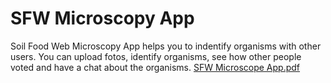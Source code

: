 # SFW Microscopy App
Soil Food Web Microscopy App helps you to indentify organisms with other users. You can upload fotos, identify organisms, see how other people voted and have a chat about the organisms. 
[SFW Microscope App.pdf](https://github.com/mylife-plus/SFW-Microscopy/files/6986440/SFW.Microscope.App.pdf)
